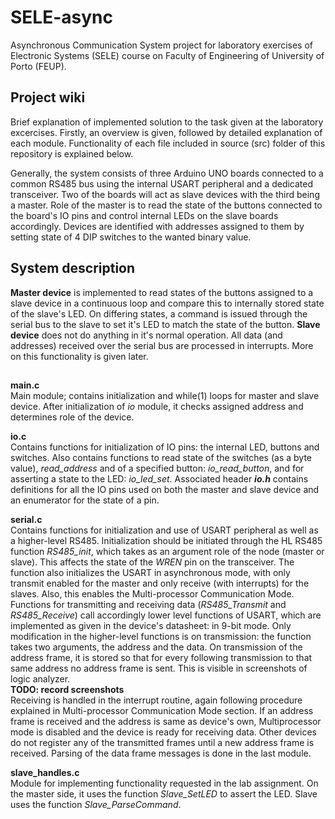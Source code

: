 # SELE-async
Asynchronous Communication System project for laboratory exercises of Electronic Systems (SELE) course on Faculty of Engineering of University of Porto (FEUP).

## Project wiki
Brief explanation of implemented solution to the task given at the laboratory excercises. Firstly, an overview is given, followed by detailed explanation of each module. Functionality of each file included in source (src) folder of this repository is explained below. 

Generally, the system consists of three Arduino UNO boards connected to a common RS485 bus using the internal USART peripheral and a dedicated transceiver. Two of the boards will act as slave devices with the third being a master. Role of the master is to read the state of the buttons connected to the board's IO pins and control internal LEDs on the slave boards accordingly. 
Devices are identified with addresses assigned to them by setting state of 4 DIP switches to the wanted binary value. 

## System description

**Master device** is implemented to read states of the buttons assigned to a slave device in a continuous loop and compare this to internally stored state of the slave's LED. On differing states, a command is issued through the serial bus to the slave to set it's LED to match the state of the button.
**Slave device** does not do anything in it's normal operation. All data (and addresses) received over the serial bus are processed in interrupts. More on this functionality is given later.
##
**main.c**<br/>
Main module; contains initialization and while(1) loops for master and slave device. After initialization of *io* module, it checks assigned address and determines role of the device.

**io.c**<br/>
Contains functions for initialization of IO pins: the internal LED, buttons and switches. Also contains functions to read state of the switches (as a byte value), *read_address* and of a specified button: *io_read_button*, and for asserting a state to the LED: *io_led_set*. Associated header ***io.h*** contains definitions for all the IO pins used on both the master and slave device and an enumerator for the state of a pin.

**serial.c**<br/>
Contains functions for initialization and use of USART peripheral as well as a higher-level RS485.
Initialization should be initiated through the HL RS485 function *RS485_init*, which takes as an argument role of the node (master or slave). This affects the state of the *WREN* pin on the transceiver. The function also initializes the USART in asynchronous mode, with only transmit enabled for the master and only receive (with interrupts) for the slaves. Also, this enables the Multi-processor Communication Mode.<br/>
Functions for transmitting and receiving data (*RS485_Transmit* and *RS485_Receive*) call accordingly lower level functions of USART, which are implemented as given in the device's datasheet: in 9-bit mode. Only modification in the higher-level functions is on transmission: the function takes two arguments, the address and the data. On transmission of the address frame, it is stored so that for every following transmission to that same address no address frame is sent. This is visible in screenshots of logic analyzer. <br/>
**TODO: record screenshots**<br/>
Receiving is handled in the interrupt routine, again following procedure explained in Multi-processor Communication Mode section. If an address frame is received and the address is same as device's own, Multiprocessor mode is disabled and the device is ready for receiving data. Other devices do not register any of the transmitted frames until a new address frame is received.
Parsing of the data frame messages is done in the last module.

**slave_handles.c**<br/>
Module for implementing functionality requested in the lab assignment. On the master side, it uses the function *Slave_SetLED* to assert the LED. Slave uses the function *Slave_ParseCommand*.

